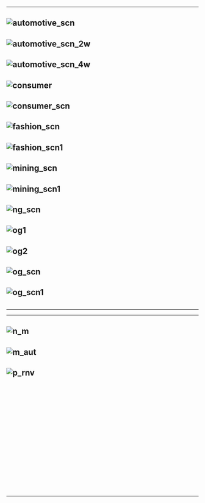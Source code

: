---------
![automotive_scn](https://github.com/gopala-kr/Quantum-Dots/blob/master/45-Verticals/scn/automotive_scn.PNG)
---------
![automotive_scn_2w](https://github.com/gopala-kr/Quantum-Dots/blob/master/45-Verticals/scn/automotive_scn_2w.PNG)
---------
![automotive_scn_4w](https://github.com/gopala-kr/Quantum-Dots/blob/master/45-Verticals/scn/automotive_scn_4w.PNG)
---------
![consumer](https://github.com/gopala-kr/Quantum-Dots/blob/master/45-Verticals/scn/consumer.PNG)
---------
![consumer_scn](https://github.com/gopala-kr/Quantum-Dots/blob/master/45-Verticals/scn/consumer_scn.PNG)
---------
![fashion_scn](https://github.com/gopala-kr/Quantum-Dots/blob/master/45-Verticals/scn/fashion_scn.PNG)
---------
![fashion_scn1](https://github.com/gopala-kr/Quantum-Dots/blob/master/45-Verticals/scn/fashion_scn1.PNG)
---------
![mining_scn](https://github.com/gopala-kr/Quantum-Dots/blob/master/45-Verticals/scn/mining_scn.PNG)
---------
![mining_scn1](https://github.com/gopala-kr/Quantum-Dots/blob/master/45-Verticals/scn/mining_scn1.PNG)
---------
![ng_scn](https://github.com/gopala-kr/Quantum-Dots/blob/master/45-Verticals/scn/ng_scn.PNG)
---------
![og1](https://github.com/gopala-kr/Quantum-Dots/blob/master/45-Verticals/scn/og1.PNG)
---------
![og2](https://github.com/gopala-kr/Quantum-Dots/blob/master/45-Verticals/scn/og2.PNG)
---------
![og_scn](https://github.com/gopala-kr/Quantum-Dots/blob/master/45-Verticals/scn/og_scn.PNG)
---------
![og_scn1](https://github.com/gopala-kr/Quantum-Dots/blob/master/45-Verticals/scn/og_scn1.PNG)
---------
![]()

---------------------------
-------------------------------------------------
![n_m](https://github.com/gopala-kr/Quantum-Dots/blob/master/45-Verticals/scn/n_m.png)
------------
![m_aut](https://github.com/gopala-kr/Quantum-Dots/blob/master/45-Verticals/scn/m_aut.png)
-----
![p_rnv](https://github.com/gopala-kr/Quantum-Dots/blob/master/45-Verticals/scn/p_rnv.png)
---------
![]()
---------
![]()
---------
![]()
---------
![]()
---------
![]()
---------
![]()
---------
![]()
---------
![]()
---------
![]()
---------
![]()
-----
-----------
